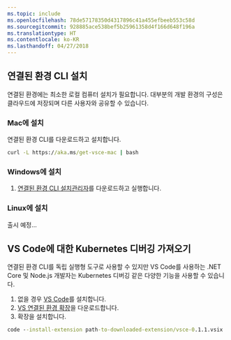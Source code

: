 ```yaml
---
ms.topic: include
ms.openlocfilehash: 78de57178350d4317896c41a455efbeeb553c58d
ms.sourcegitcommit: 928885ace538bef5b25961358d4f166d648f196a
ms.translationtype: HT
ms.contentlocale: ko-KR
ms.lasthandoff: 04/27/2018
---
```

## <a name="install-the-connected-environment-cli"></a>연결된 환경 CLI 설치
연결된 환경에는 최소한 로컬 컴퓨터 설치가 필요합니다. 대부분의 개발 환경의 구성은 클라우드에 저장되며 다른 사용자와 공유할 수 있습니다.

### <a name="install-on-mac"></a>Mac에 설치
연결된 환경 CLI를 다운로드하고 설치합니다.
```cmd
curl -L https://aka.ms/get-vsce-mac | bash
```

### <a name="install-on-windows"></a>Windows에 설치
1. [연결된 환경 CLI 설치관리자](https://aka.ms/get-vsce-windows)를 다운로드하고 실행합니다. 

### <a name="install-on-linux"></a>Linux에 설치
출시 예정...

## <a name="get-kubernetes-debugging-for-vs-code"></a>VS Code에 대한 Kubernetes 디버깅 가져오기
연결된 환경 CLI를 독립 실행형 도구로 사용할 수 있지만 VS Code를 사용하는 .NET Core 및 Node.js 개발자는 Kubernetes 디버깅 같은 다양한 기능을 사용할 수 있습니다.

1. 없을 경우 [VS Code](https://code.visualstudio.com/Download)를 설치합니다.
1. [VS 연결된 환경 확장](https://aka.ms/get-vsce-code)을 다운로드합니다.
1. 확장을 설치합니다. 

```cmd
code --install-extension path-to-downloaded-extension/vsce-0.1.1.vsix
```
